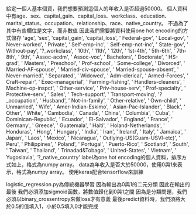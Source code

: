 給定一個人基本個資，我們想要預測這個人的年收入是否超過50000。
個人資料中有age、sex、capital_gain、capital_loss、workclass、education、marital_status、occupation、relationship、race、native_country。
不過為了其中有些欄位是文字，而非數值
因此我們需要將資料使用one hot encoding的方式儲存
'age', 'sex', 'capital_gain', 'capital_loss', ' Federal-gov', ' Local-gov', ' Never-worked', ' Private', ' Self-emp-inc', ' Self-emp-not-inc', ' State-gov', ' Without-pay', '?_workclass', ' 10th', ' 11th', ' 12th', ' 1st-4th', ' 5th-6th', ' 7th-8th', ' 9th', ' Assoc-acdm', ' Assoc-voc', ' Bachelors', ' Doctorate', ' HS-grad', ' Masters', ' Preschool', ' Prof-school', ' Some-college', ' Divorced', ' Married-AF-spouse', ' Married-civ-spouse', ' Married-spouse-absent', ' Never-married', ' Separated', ' Widowed', ' Adm-clerical', ' Armed-Forces', ' Craft-repair', ' Exec-managerial', ' Farming-fishing', ' Handlers-cleaners', ' Machine-op-inspct', ' Other-service', ' Priv-house-serv', ' Prof-specialty', ' Protective-serv', ' Sales', ' Tech-support', ' Transport-moving', '?_occupation', ' Husband', ' Not-in-family', ' Other-relative', ' Own-child', ' Unmarried', ' Wife', ' Amer-Indian-Eskimo', ' Asian-Pac-Islander', ' Black', ' Other', ' White', ' Cambodia', ' Canada', ' China', ' Columbia', ' Cuba', ' Dominican-Republic', ' Ecuador', ' El-Salvador', ' England', ' France', ' Germany', ' Greece', ' Guatemala', ' Haiti', ' Holand-Netherlands', ' Honduras', ' Hong', ' Hungary', ' India', ' Iran', ' Ireland', ' Italy', ' Jamaica', ' Japan', ' Laos', ' Mexico', ' Nicaragua', ' Outlying-US(Guam-USVI-etc)', ' Peru', ' Philippines', ' Poland', ' Portugal', ' Puerto-Rico', ' Scotland', ' South', ' Taiwan', ' Thailand', ' Trinadad&Tobago', ' United-States', ' Vietnam', ' Yugoslavia', '?_native_country'
label為one hot encoding的個人資料，排序方式如上，格式為numpy array。
data為年收入是否大於50000，使用0與1來表示，格式為numpy array。
使用keras配合tensorflow來訓練

logistic_regression.py為傳統機器學習
因為輸出為0與1的二元分類
因此在輸出的最後
我們必須添加sigmoid函數，將數值歸化到0與1之間
因為是分類問題，我們必須以binary_crossentropy來做loss才有意義
最後predict資料時，我們須將大於0.5的值填入1，小於0.5填入0才能完成











